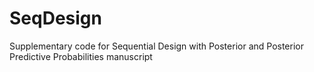 # SeqDesign
Supplementary code for Sequential Design with Posterior and Posterior Predictive Probabilities manuscript
